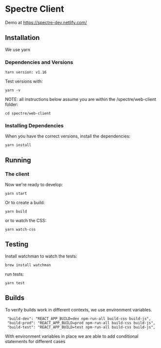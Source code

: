 # Spectre Client

Demo at https://spectre-dev.netlify.com/

## Installation

We use yarn

### Dependencies and Versions

```
Yarn version: v1.16
```

Test versions with:

```
yarn -v
```

NOTE: all instructions below assume you are within the /spectre/web-client folder:

```
cd spectre/web-client
```

### Installing Dependencies


When you have the correct versions, install the dependencies:

```
yarn install
```

## Running

### The client

Now we're ready to develop:
```
yarn start
```

Or to create a build:
```
yarn build
```

or to watch the CSS:
```
yarn watch-css
```

## Testing
Install watchman to watch the tests:
```
brew install watchman
```
run tests:
```
yarn test
```

## Builds

To verify builds work in different contexts, we use environment variables.
```
 "build-dev": "REACT_APP_BUILD=dev npm-run-all build-css build-js",
 "build-prod": "REACT_APP_BUILD=prod npm-run-all build-css build-js",
 "build-test": "REACT_APP_BUILD=test npm-run-all build-css build-js",
```
With environment variables in place we are able to add conditional statements for different cases

